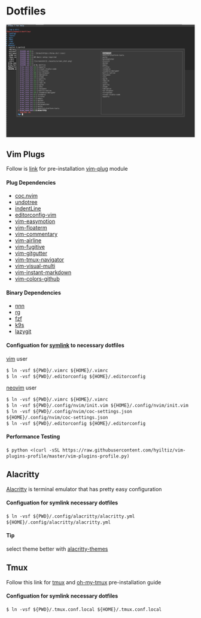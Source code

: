 # Dotfiles

![screenshot](./assets/screen_shot.png)

## Vim Plugs

Follow is [link](https://github.com/junegunn/vim-plug) for pre-installation [vim-plug](https://github.com/junegunn/vim-plug) module

#### Plug Dependencies

- [coc.nvim](https://github.com/neoclide/coc.nvim)
- [undotree](https://github.com/mbbill/undotree)
- [indentLine](https://github.com/Yggdroot/indentLine)
- [editorconfig-vim](https://github.com/editorconfig/editorconfig-vim)
- [vim-easymotion](https://github.com/easymotion/vim-easymotion)
- [vim-floaterm](https://github.com/voldikss/vim-floaterm)
- [vim-commentary](https://github.com/tpope/vim-commentary)
- [vim-airline](https://github.com/vim-airline/vim-airline)
- [vim-fugitive](https://github.com/tpope/vim-fugitive)
- [vim-gitgutter](https://github.com/airblade/vim-gitgutter)
- [vim-tmux-navigator](https://github.com/christoomey/vim-tmux-navigator)
- [vim-visual-multi](https://github.com/mg979/vim-visual-multi)
- [vim-instant-markdown](https://github.com/instant-markdown/vim-instant-markdown)
- [vim-colors-github](https://github.com/cormacrelf/vim-colors-github)

#### Binary Dependencies

- [nnn](https://github.com/jarun/nnn)
- [rg](https://github.com/BurntSushi/ripgrep)
- [fzf](https://github.com/junegunn/fzf)
- [k9s](https://github.com/derailed/k9s)
- [lazygit](https://github.com/jesseduffield/lazygit)

#### Configuation for [symlink](https://linuxize.com/post/how-to-create-symbolic-links-in-linux-using-the-ln-command) to necessary dotfiles

[vim](https://www.vim.org/) user

```shell
$ ln -vsf ${PWD}/.vimrc ${HOME}/.vimrc
$ ln -vsf ${PWD}/.editorconfig ${HOME}/.editorconfig
```

[neovim](https://github.com/neovim/neovim) user

```shell
$ ln -vsf ${PWD}/.vimrc ${HOME}/.vimrc
$ ln -vsf ${PWD}/.config/nvim/init.vim ${HOME}/.config/nvim/init.vim
$ ln -vsf ${PWD}/.config/nvim/coc-settings.json ${HOME}/.config/nvim/coc-settings.json
$ ln -vsf ${PWD}/.editorconfig ${HOME}/.editorconfig
```

#### Performance Testing
``` shell
$ python <(curl -sSL https://raw.githubusercontent.com/hyiltiz/vim-plugins-profile/master/vim-plugins-profile.py)
```

## Alacritty

[Alacritty](https://github.com/alacritty/alacritty) is terminal emulator that has pretty easy configuration

#### Configuation for symlink necessary dotfiles

```shell
$ ln -vsf ${PWD}/.config/alacritty/alacritty.yml ${HOME}/.config/alacritty/alacritty.yml
```

#### Tip

select theme better with [alacritty-themes](https://www.npmjs.com/package/alacritty-themes)

## Tmux

Follow this link for [tmux](https://github.com/tmux/tmux) and [oh-my-tmux](https://github.com/gpakosz/.tmux) pre-installation guide

#### Configuation for symlink necessary dotfiles

```shell
$ ln -vsf ${PWD}/.tmux.conf.local ${HOME}/.tmux.conf.local
```
